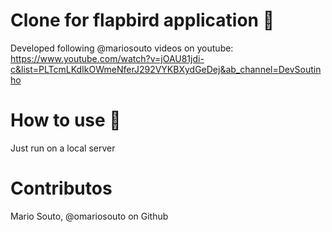 # Clone for flapbird application 🐤

Developed following @mariosouto videos on youtube:
https://www.youtube.com/watch?v=jOAU81jdi-c&list=PLTcmLKdIkOWmeNferJ292VYKBXydGeDej&ab_channel=DevSoutinho

# How to use 🚀
Just run on a local server

# Contributos 
Mario Souto, @omariosouto on Github
